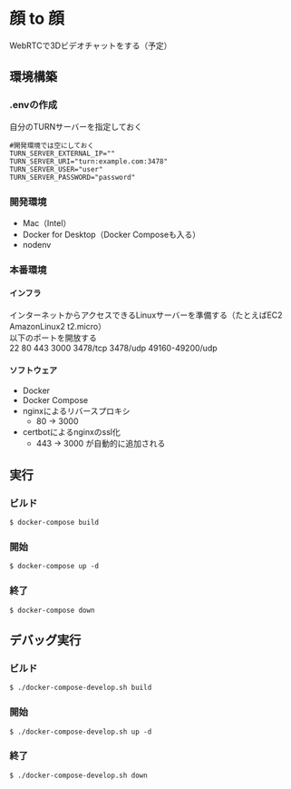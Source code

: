# 顔 to 顔

WebRTCで3Dビデオチャットをする（予定）

## 環境構築

### .envの作成
自分のTURNサーバーを指定しておく
```
#開発環境では空にしておく
TURN_SERVER_EXTERNAL_IP=""
TURN_SERVER_URI="turn:example.com:3478"
TURN_SERVER_USER="user"
TURN_SERVER_PASSWORD="password"

```


### 開発環境
+ Mac（Intel）
+ Docker for Desktop（Docker Composeも入る）
+ nodenv


### 本番環境

#### インフラ
インターネットからアクセスできるLinuxサーバーを準備する（たとえばEC2 AmazonLinux2 t2.micro）<br>
以下のポートを開放する<br>
22 80 443 3000 3478/tcp 3478/udp 49160-49200/udp

#### ソフトウェア

+ Docker
+ Docker Compose
+ nginxによるリバースプロキシ
  + 80 -> 3000
+ certbotによるnginxのssl化
  + 443 -> 3000 が自動的に追加される


## 実行

### ビルド
```
$ docker-compose build
```

### 開始
```
$ docker-compose up -d
```

### 終了
```
$ docker-compose down
```

## デバッグ実行

### ビルド
```
$ ./docker-compose-develop.sh build
```

### 開始
```
$ ./docker-compose-develop.sh up -d
```

### 終了
```
$ ./docker-compose-develop.sh down
```

